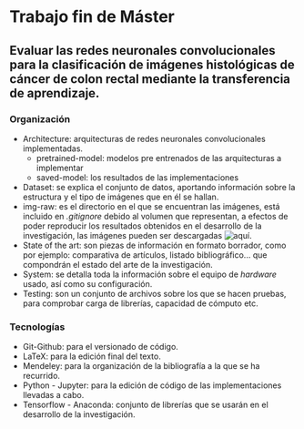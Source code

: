 # Trabajo fin de Máster


## Evaluar las redes neuronales convolucionales para la clasificación de imágenes histológicas de cáncer de colon rectal mediante la transferencia de aprendizaje.

### Organización

* Architecture: arquitecturas de redes neuronales convolucionales implementadas.
    * pretrained-model: modelos pre entrenados de las arquitecturas a implementar
    * saved-model: los resultados de las implementaciones
* Dataset: se explica el conjunto de datos, aportando información sobre la estructura y el tipo de imágenes que en él se hallan.
* img-raw: es el directorio en el que se encuentran las imágenes, está incluido en *.gitignore* debido al volumen que representan, a efectos de poder reproducir los resultados obtenidos en el desarrollo de la investigación, las imágenes pueden ser descargadas ![aquí](https://zenodo.org/record/53169/export/hx).
* State of the art: son piezas de información en formato borrador, como por ejemplo: comparativa de artículos, listado bibliográfico... que compondrán el estado del arte de la investigación.
* System: se detalla toda la información sobre el equipo de *hardware* usado, así como su configuración.
* Testing: son un conjunto de archivos sobre los que se hacen pruebas, para comprobar carga de librerías, capacidad de cómputo etc.

### Tecnologías

* Git-Github: para el versionado de código.
* LaTeX: para la edición final del texto.
* Mendeley: para la organización de la bibliografía a la que se ha recurrido.
* Python - Jupyter: para la edición de código de las implementaciones llevadas a cabo.
* Tensorflow - Anaconda: conjunto de librerías que se usarán en el desarrollo de la investigación.

